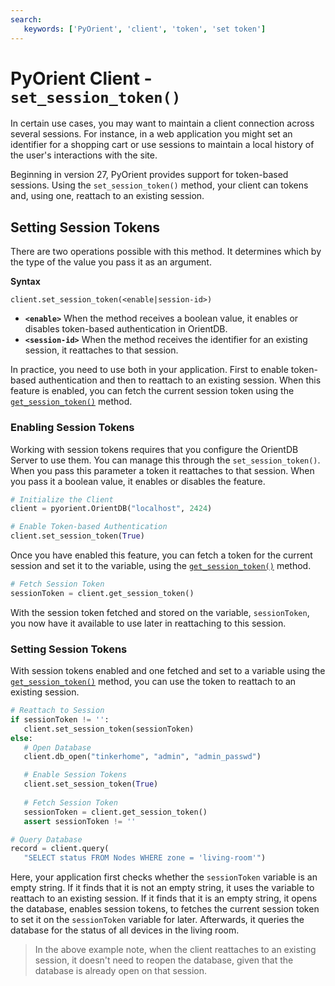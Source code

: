 ```yaml
---
search:
   keywords: ['PyOrient', 'client', 'token', 'set token']
---
```


# PyOrient Client - `set_session_token()`

In certain use cases, you may want to maintain a client connection across several sessions.  For instance, in a web application you might set an identifier for a shopping cart or use sessions to maintain a local history of the user's interactions with the site.

Beginning in version 27, PyOrient provides support for token-based sessions.  Using the `set_session_token()` method, your client can tokens and, using one, reattach to an existing session.

## Setting Session Tokens

There are two operations possible with this method.  It determines which by the type of the value you pass it as an argument.

**Syntax**

```
client.set_session_token(<enable|session-id>)
```

- **`<enable>`** When the method receives a boolean value, it enables or disables token-based authentication in OrientDB.
- **`<session-id>`** When the method receives the identifier for an existing session, it reattaches to that session.

In practice, you need to use both in your application.  First to enable token-based authentication and then to reattach to an existing session.  When this feature is enabled, you can fetch the current session token using the [`get_session_token()`](PyOrient-Client-Get-Session-Token.md) method.



### Enabling Session Tokens

Working with session tokens requires that you configure the OrientDB Server to use them.  You can manage this through the `set_session_token()`.  When you pass this parameter a token it reattaches to that session.  When you pass it a boolean value, it enables or disables the feature.

```py
# Initialize the Client
client = pyorient.OrientDB("localhost", 2424)

# Enable Token-based Authentication
client.set_session_token(True)
```

Once you have enabled this feature, you can fetch a token for the current session and set it to the variable, using the [`get_session_token()`](PyOrient-Client-Get-Session-Token.md) method.

```py
# Fetch Session Token
sessionToken = client.get_session_token()
```

With the session token fetched and stored on the variable, `sessionToken`, you now have it available to use later in reattaching to this session.


### Setting Session Tokens

With session tokens enabled and one fetched and set to a variable using the [`get_session_token()`](PyOrient-Client-Get-Session-Token.md) method, you can use the token to reattach to an existing session.

```py
# Reattach to Session
if sessionToken != '':
   client.set_session_token(sessionToken)
else:
   # Open Database
   client.db_open("tinkerhome", "admin", "admin_passwd")

   # Enable Session Tokens
   client.set_session_token(True)
   
   # Fetch Session Token
   sessionToken = client.get_session_token()
   assert sessionToken != ''

# Query Database
record = client.query(
   "SELECT status FROM Nodes WHERE zone = 'living-room'")
```

Here, your application first checks whether the `sessionToken` variable is an empty string.  If it finds that it is not an empty string, it uses the variable to reattach to an existing session.  If it finds that it is an empty string, it opens the database, enables session tokens, to fetches the current session token to set it on the `sessionToken` variable for later.  Afterwards, it queries the database for the status of all devices in the living room.

>In the above example note, when the client reattaches to an existing session, it doesn't need to reopen the database, given that the database is already open on that session.

